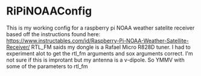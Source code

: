 # RiPiNOAAConfig
This is my working config for a raspberry pi NOAA weather satelite receiver based off the instructions found here:
https://www.instructables.com/id/Raspberry-Pi-NOAA-Weather-Satellite-Receiver/
RTL_FM saids my dongle is a Rafael Micro R828D tuner.  I had to experiment alot to get the rtl_fm arguments and sox arguments correct.
I'm not sure if this is improtant but my antenna is a v-dipole. So YMMV with some of the parameters to rtl_fm
